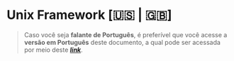 # Unix Framework [🇺🇸 | 🇬🇧]

> Caso você seja **falante de Português**, é preferível que você acesse a **versão em Português** deste documento, a qual pode ser acessada por meio deste _**[link](./README.md)**_.